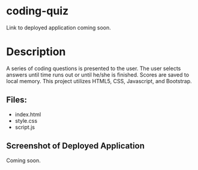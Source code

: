 # coding-quiz
Link to deployed application coming soon.

# Description
A series of coding questions is presented to the user. The user selects answers until time runs out or
until he/she is finished. Scores are saved to local memory. This project utilizes HTML5, CSS, Javascript, 
and Bootstrap.

## Files:
* index.html
* style.css
* script.js

## Screenshot of Deployed Application
Coming soon.

